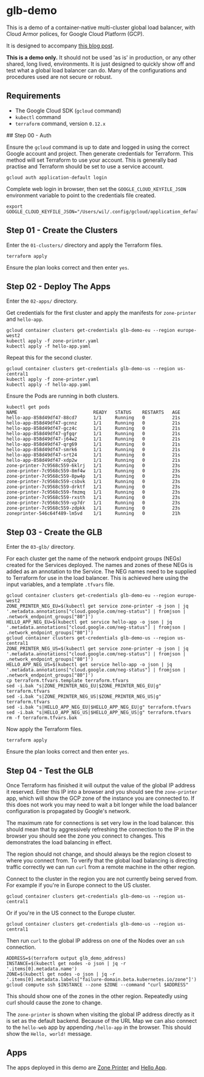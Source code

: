 # glb-demo

This is a demo of a container-native multi-cluster global load balancer, with Cloud Armor polices, for Google Cloud Platform (GCP).

It is designed to accompany [this blog post]().

**This is a demo only.**
It should not be used 'as is' in production, or any other shared, long lived, environments.
It is just designed to quickly show off and test what a global load balancer can do.
Many of the configurations and procedures used are not secure or robust.

## Requirements

* The Google Cloud SDK (`gcloud` command)
* `kubectl` command
* `terraform` command, version `0.12.x`


## Step 00 - Auth

Ensure the `gcloud` command is up to date and logged in using the correct Google account and project.
Then generate credentials for Terraform.
This method will set Terraform to use your account.
This is generally bad practise and Terraform should be set to use a service account.

```
gcloud auth application-default login
```

Complete web login in browser, then set the `GOOGLE_CLOUD_KEYFILE_JSON` environment variable to point to the credentials file created.

```
export GOOGLE_CLOUD_KEYFILE_JSON="/Users/wil/.config/gcloud/application_default_credentials.json"
```

## Step 01 - Create the Clusters

Enter the `01-clusters/` directory and apply the Terraform files.

```
terraform apply
```

Ensure the plan looks correct and then enter `yes`.

## Step 02 - Deploy The Apps

Enter the `02-apps/` directory.

Get credentials for the first cluster and apply the manifests for `zone-printer` and `hello-app`.

```
gcloud container clusters get-credentials glb-demo-eu --region europe-west2
kubectl apply -f zone-printer.yaml
kubectl apply -f hello-app.yaml
```

Repeat this for the second cluster.

```
gcloud container clusters get-credentials glb-demo-us --region us-central1
kubectl apply -f zone-printer.yaml
kubectl apply -f hello-app.yaml
```

Ensure the Pods are running in both clusters.

```
kubectl get pods
NAME                            READY   STATUS    RESTARTS   AGE
hello-app-858d49df47-88cd7      1/1     Running   0          21s
hello-app-858d49df47-gcnnz      1/1     Running   0          21s
hello-app-858d49df47-gcz4c      1/1     Running   0          21s
hello-app-858d49df47-gfgqr      1/1     Running   0          21s
hello-app-858d49df47-j64w2      1/1     Running   0          21s
hello-app-858d49df47-qrg69      1/1     Running   0          21s
hello-app-858d49df47-smrk6      1/1     Running   0          21s
hello-app-858d49df47-srt24      1/1     Running   0          21s
hello-app-858d49df47-xdp2w      1/1     Running   0          21s
zone-printer-7c9568c559-6klrj   1/1     Running   0          23s
zone-printer-7c9568c559-8mf4w   1/1     Running   0          23s
zone-printer-7c9568c559-8pw4p   1/1     Running   0          23s
zone-printer-7c9568c559-csbvk   1/1     Running   0          23s
zone-printer-7c9568c559-drktf   1/1     Running   0          23s
zone-printer-7c9568c559-fmzmq   1/1     Running   0          23s
zone-printer-7c9568c559-rxsth   1/1     Running   0          23s
zone-printer-7c9568c559-vp7dr   1/1     Running   0          23s
zone-printer-7c9568c559-zdpkk   1/1     Running   0          23s
zoneprinter-546c64f489-lm5vd    1/1     Running   0          21h
```

## Step 03 - Create the GLB

Enter the `03-glb/` directory.

For each cluster get the name of the network endpoint groups (NEGs) created for the Services deployed.
The names and zones of these NEGs is added as an annotation to the Service.
The NEG names need to be supplied to Terraform for use in the load balancer.
This is achieved here using the input variables, and a template `.tfvars` file.

```
gcloud container clusters get-credentials glb-demo-eu --region europe-west2
ZONE_PRINTER_NEG_EU=$(kubectl get service zone-printer -o json | jq '.metadata.annotations["cloud.google.com/neg-status"] | fromjson | .network_endpoint_groups["80"]')
HELLO_APP_NEG_EU=$(kubectl get service hello-app -o json | jq '.metadata.annotations["cloud.google.com/neg-status"] | fromjson | .network_endpoint_groups["80"]')
gcloud container clusters get-credentials glb-demo-us --region us-central1
ZONE_PRINTER_NEG_US=$(kubectl get service zone-printer -o json | jq '.metadata.annotations["cloud.google.com/neg-status"] | fromjson | .network_endpoint_groups["80"]')
HELLO_APP_NEG_US=$(kubectl get service hello-app -o json | jq '.metadata.annotations["cloud.google.com/neg-status"] | fromjson | .network_endpoint_groups["80"]')
cp terraform.tfvars.template terraform.tfvars
sed -i.bak "s|ZONE_PRINTER_NEG_EU|$ZONE_PRINTER_NEG_EU|g" terraform.tfvars
sed -i.bak "s|ZONE_PRINTER_NEG_US|$ZONE_PRINTER_NEG_US|g" terraform.tfvars
sed -i.bak "s|HELLO_APP_NEG_EU|$HELLO_APP_NEG_EU|g" terraform.tfvars
sed -i.bak "s|HELLO_APP_NEG_US|$HELLO_APP_NEG_US|g" terraform.tfvars
rm -f terraform.tfvars.bak
```

Now apply the Terraform files.

```
terraform apply
```

Ensure the plan looks correct and then enter `yes`.

## Step 04 - Test the GLB

Once Terraform has finished it will output the value of the global IP address it reserved.
Enter this IP into a browser and you should see the `zone-printer` app, which will show the GCP zone of the instance you are connected to.
If this does not work you may need to wait a bit longer while the load balancer configuration is propagated by Google's network.

The maximum rate for connections is set very low in the load balancer.
this should mean that by aggressively refreshing the connection to the IP in the browser you should see the zone you connect to changes.
This demonstrates the load balancing in effect.

The region should not change, and should always be the region closest to where you connect from.
To verify that the global load balancing is directing traffic correctly we can run `curl` from a remote machine in the other region.

Connect to the cluster in the region you are not currently being served from.
For example if you're in Europe connect to the US cluster.

```
gcloud container clusters get-credentials glb-demo-us --region us-central1
```

Or if you're in the US connect to the Europe cluster.

```
gcloud container clusters get-credentials glb-demo-us --region us-central1
```

Then run `curl` to the global IP address on one of the Nodes over an `ssh` connection.

```
ADDRESS=$(terraform output glb_demo_address)
INSTANCE=$(kubectl get nodes -o json | jq -r '.items[0].metadata.name')
ZONE=$(kubectl get nodes -o json | jq -r '.items[0].metadata.labels["failure-domain.beta.kubernetes.io/zone"]')
gcloud compute ssh $INSTANCE --zone $ZONE --command "curl $ADDRESS"
```

This should show one of the zones in the other region.
Repeatedly using curl should cause the zone to change.

The `zone-printer` is shown when visiting the global IP address directly as it is set as the default backend.
Because of the URL Map we can also connect to the `hello-web` app by appending `/hello-app` in the browser.
This should show the `Hello, world!` message.

## Apps

The apps deployed in this demo are [Zone Printer](https://github.com/GoogleCloudPlatform/k8s-multicluster-ingress/tree/master/examples/zone-printer) and [Hello App](https://github.com/GoogleCloudPlatform/kubernetes-engine-samples/tree/master/hello-app).
